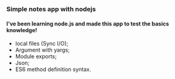<h3>Simple notes app with nodejs</h3>

<h4>I've been learning node.js and made this app to test the basics knowledge!</h4>
<ul>
<li>local files (Sync I/O);</li>
<li>Argument with yargs;</li>
<li>Module exports;</li>
<li>Json;</li>
<li>ES6 method definition syntax.</li>
</ul>
